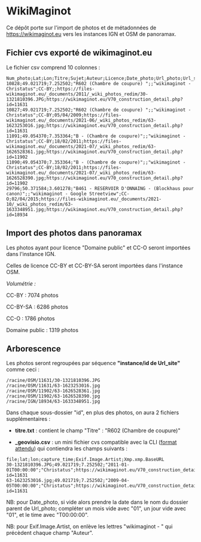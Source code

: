 # WikiMaginot

Ce dépôt porte sur l'import de photos et de métadonnées de https://wikimaginot.eu vers les instances IGN et OSM de panoramax.

## Fichier cvs exporté de wikimaginot.eu

Le fichier csv comprend 10 colonnes :
```
Num_photo;Lat;Lon;Titre;Sujet;Auteur;Licence;Date_photo;Url_photo;Url_site
10828;49.021719;7.252502;"R602 (Chambre de coupure) ";;"wikimaginot - Christatus";CC-BY;;https://files-wikimaginot.eu/_documents/2011/_wiki_photos_redim/30-1321810396.JPG;https://wikimaginot.eu/V70_construction_detail.php?id=11631
10827;49.021719;7.252502;"R602 (Chambre de coupure) ";;"wikimaginot - Christatus";CC-BY;05/04/2009;https://files-wikimaginot.eu/_documents/2021-06/_wiki_photos_redim/63-1623253016.jpg;https://wikimaginot.eu/V70_construction_detail.php?id=11631
11091;49.054370;7.353364;"B - (Chambre de coupure)";;"wikimaginot - Christatus";CC-BY;18/02/2011;https://files-wikimaginot.eu/_documents/2021-07/_wiki_photos_redim/63-1626528361.jpg;https://wikimaginot.eu/V70_construction_detail.php?id=11902
11090;49.054370;7.353364;"B - (Chambre de coupure)";;"wikimaginot - Christatus";CC-BY;18/02/2011;https://files-wikimaginot.eu/_documents/2021-07/_wiki_photos_redim/63-1626528390.jpg;https://wikimaginot.eu/V70_construction_detail.php?id=11902
29796;50.371584;3.601278;"B461 - RESERVOIR D'ONNAING - (Blockhaus pour canon)";;"wikimaginot - Google Streetview";CC-O;02/04/2015;https://files-wikimaginot.eu/_documents/2021-10/_wiki_photos_redim/63-1633348951.jpg;https://wikimaginot.eu/V70_construction_detail.php?id=18934
```

## Import des photos dans panoramax

Les photos ayant pour licence "Domaine public" et CC-O seront importées dans l'instance IGN.

Celles de licence CC-BY et CC-BY-SA seront importées dans l'instance OSM.

_Volumétrie :_

CC-BY          : 7074 photos

CC-BY-SA       : 6286 photos

CC-O           : 1786 photos

Domaine public : 1319 photos


## Arborescence

Les photos seront regroupées par séquence **"instance/id de Url_site"** comme ceci :
```
/racine/OSM/11631/30-1321810396.JPG
/racine/OSM/11631/63-1623253016.jpg
/racine/OSM/11902/63-1626528361.jpg
/racine/OSM/11902/63-1626528390.jpg
/racine/IGN/18934/63-1633348951.jpg
```


Dans chaque sous-dossier "id", en plus des photos, on aura 2 fichiers supplémentaires :

- **titre.txt** : contient le champ "Titre" : "R602 (Chambre de coupure)"

- **_geovisio.csv** : un mini fichier cvs compatible avec la CLI ([format attendu](https://gitlab.com/geovisio/cli/-/blob/main/README.md?ref_type=heads#external-metadata)) qui contiendra les champs suivants :

```
file;lat;lon;capture_time;Exif.Image.Artist;Xmp.xmp.BaseURL
30-1321810396.JPG;49.021719;7.252502;"2011-01-01T00:00:00";"Christatus";https://wikimaginot.eu/V70_construction_detail.php?id=11631
63-1623253016.jpg;49.021719;7.252502;"2009-04-05T00:00:00";"Christatus";https://wikimaginot.eu/V70_construction_detail.php?id=11631
```

NB: pour Date_photo, si vide alors prendre la date dans le nom du dossier parent de Url_photo; compléter un mois vide avec "01", un jour vide avec "01", et le time avec "T00:00:00".

NB: pour Exif.Image.Artist, on enlève les lettres "wikimaginot - " qui précèdent chaque champ "Auteur".
